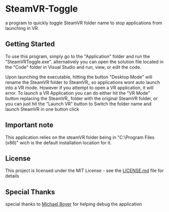 # SteamVR-Toggle
a program to quickly toggle SteamVR folder name to stop applications from launching in VR.
## Getting Started
To use this program, simply go to the "Application" folder and run the "SteamVRToggle.exe". alternatively you can open the solution file located in the "Code" folder in Visual Studio and run, view, or edit the code.

Upon launching the executable, hitting the button "Desktop Mode" will rename the SteamVR folder to SteamVR_ so applications wont auto launch into a VR mode. However if you attempt to open a VR application, it will error. To launch a VR Application you can do either hit the "VR Mode" button replacing the SteamVR_ folder with the original SteamVR folder, or you can just hit the "Launch VR" button to Switch the folder name and launch SteamVR in one button click
##  Important note
This application relies on the steamVR folder being in "C:\Program Files (x86)" wich is the default installation location for it. 
## License

This project is licensed under the MIT License - see the [LICENSE.md](LICENSE) file for details

## Special Thanks

special thanks to  [Michael Boyer](https://github.com/Michael-Boyer) for helping debug the application
